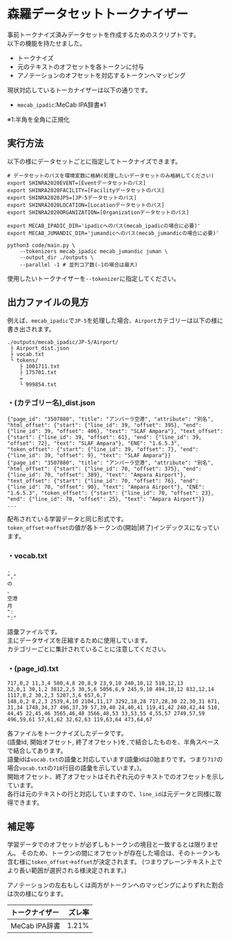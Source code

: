 # 森羅データセットトークナイザー

事前トークナイズ済みデータセットを作成するためのスクリプトです。  
以下の機能を持たせました。  

- トークナイズ
- 元のテキストのオフセットを各トークンに付与
- アノテーションのオフセットを対応するトークンへマッピング

現状対応しているトーカナイザーは以下の通りです。

- `mecab_ipadic`:MeCab IPA辞書※1

※1:半角を全角に正規化  

## 実行方法

以下の様にデータセットごとに指定してトークナイズできます。

~~~
# データセットのパスを環境変数に格納(処理したいデータセットのみ格納してください)
export SHINRA2020EVENT=[Eventデータセットのパス]
export SHINRA2020FACILITY=[Facilityデータセットのパス]
export SHINRA2020JP5=[JP-5データセットのパス]
export SHINRA2020LOCATION=[Locationデータセットのパス]
export SHINRA2020ORGANIZATION=[Organizationデータセットのパス]

export MECAB_IPADIC_DIR='ipadicへのパス(mecab_ipadicの場合に必要)'
export MECAB_JUMANDIC_DIR='jumandicへのパス(mecab_jumandicの場合に必要)'

python3 code/main.py \
    --tokenizers mecab_ipadic mecab_jumandic juman \
    --output_dir ./outputs \
    --parallel -1 # 並列コア数(-1の場合は最大)
~~~

使用したいトークナイザーを`--tokenizer`に指定してください。

## 出力ファイルの見方

例えば、`mecab_ipadic`で`JP-5`を処理した場合、`Airport`カテゴリーは以下の様に書き出されます。  

~~~
./outputs/mecab_ipadic/JP-5/Airport/
 ├ Airport_dist.json
 ├ vocab.txt
 └ tokens/
    ├ 1001711.txt
    ├ 175701.txt
    ≈
    └ 999854.txt
~~~

### ・(カテゴリー名)_dist.json

~~~
{"page_id": "3507880", "title": "アンパーラ空港", "attribute": "別名", "html_offset": {"start": {"line_id": 39, "offset": 395}, "end": {"line_id": 39, "offset": 406}, "text": "SLAF Ampara"}, "text_offset": {"start": {"line_id": 39, "offset": 61}, "end": {"line_id": 39, "offset": 72}, "text": "SLAF Ampara"}, "ENE": "1.6.5.3", "token_offset": {"start": {"line_id": 39, "offset": 7}, "end": {"line_id": 39, "offset": 9}, "text": "SLAF Ampara"}}
{"page_id": "3507880", "title": "アンパーラ空港", "attribute": "別名", "html_offset": {"start": {"line_id": 70, "offset": 375}, "end": {"line_id": 70, "offset": 389}, "text": "Ampara Airport"}, "text_offset": {"start": {"line_id": 70, "offset": 76}, "end": {"line_id": 70, "offset": 90}, "text": "Ampara Airport"}, "ENE": "1.6.5.3", "token_offset": {"start": {"line_id": 70, "offset": 23}, "end": {"line_id": 70, "offset": 25}, "text": "Ampara Airport"}}
...
~~~

配布されている学習データと同じ形式です。  
`token_offset`->`offset`の値が各トークンの(開始|終了)インデックスになっています。

### ・vocab.txt

~~~
.
","
の
、
空港
月
":
":"
~~~

語彙ファイルです。  
主にデータサイズを圧縮するために使用しています。  
カテゴリーごとに集計されていることに注意してください。

### ・(page_id).txt

```
717,0,2 11,3,4 580,4,8 20,8,9 23,9,10 240,10,12 510,12,13
32,0,1 30,1,2 3812,2,5 30,5,6 5056,6,9 245,9,10 494,10,12 832,12,14
1117,0,2 30,2,3 5207,3,6 657,6,7
148,0,2 8,2,3 2539,4,10 2104,11,17 3292,18,28 717,28,30 22,30,31 671,
31,34 1748,34,37 496,37,39 57,39,40 24,40,41 119,41,42 240,42,44 510,
44,45 22,45,46 3565,46,48 3566,48,53 33,53,55 4,55,57 2749,57,59 496,59,61 57,61,62 32,62,63 119,63,64 473,64,67
```

各ファイルをトークナイズしたデータです。  
(語彙id, 開始オフセット, 終了オフセット)を`,`で結合したものを、半角スペースで結合してあります。  
語彙idは`vocab.txt`の語彙と対応しています(語彙idは0始まりです。つまり`717`の場合`vocab.txt`の`718`行目の語彙を示しています。)。  
開始オフセット、終了オフセットはそれぞれ元のテキストでのオフセットを示しています。  
各行は元のテキストの行と対応していますので、`line_id`は元データと同様に取得できます。

## 補足等

学習データでのオフセットが必ずしもトークンの境目と一致するとは限りません。
そのため、トークンの間にオフセットが存在した場合は、そのトークンも含む様に`token_offset`->`offset`が決定されます。
(つまりプレーンテキスト上でより長い範囲が選択される様決定されます。)

アノテーションの左右もしくは両方がトークンへのマッピングによりずれた割合は次の様になります。

|トークナイザー|ズレ率|
|:---|---:|
|MeCab IPA辞書|1.21%|
